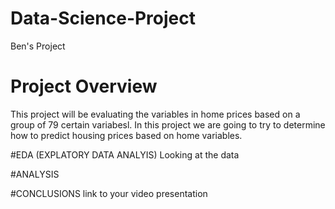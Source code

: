# Data-Science-Project
Ben's Project

# Project Overview
This project will be evaluating the variables in home prices based on a group of 79 certain variabesl. In this project we are going to try to determine how to predict housing prices based on home variables. 

#EDA (EXPLATORY DATA ANALYIS)
Looking at the data



#ANALYSIS

#CONCLUSIONS
link to your video presentation
